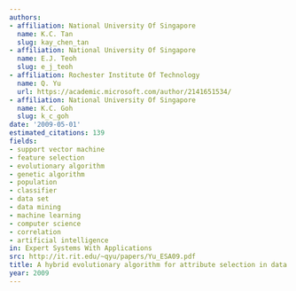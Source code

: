 ```yaml
---
authors:
- affiliation: National University Of Singapore
  name: K.C. Tan
  slug: kay_chen_tan
- affiliation: National University Of Singapore
  name: E.J. Teoh
  slug: e_j_teoh
- affiliation: Rochester Institute Of Technology
  name: Q. Yu
  url: https://academic.microsoft.com/author/2141651534/
- affiliation: National University Of Singapore
  name: K.C. Goh
  slug: k_c_goh
date: '2009-05-01'
estimated_citations: 139
fields:
- support vector machine
- feature selection
- evolutionary algorithm
- genetic algorithm
- population
- classifier
- data set
- data mining
- machine learning
- computer science
- correlation
- artificial intelligence
in: Expert Systems With Applications
src: http://it.rit.edu/~qyu/papers/Yu_ESA09.pdf
title: A hybrid evolutionary algorithm for attribute selection in data mining
year: 2009
---
```

